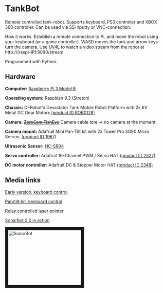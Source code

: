 # TankBot
Remote controlled tank-robot. Supports keyboard, PS3 controller and XBOX 360 controller. Can be used via SSH/putty or VNC-connection.

How it works: Establish a remote connection to Pi, and move the robot using your keyboard (or a game controller). WASD moves the tank and arrow keys turn the camera. Use [UV4L](https://www.linux-projects.org/uv4l/) to watch a video stream from the robot at http://[raspi-IP]:9090/stream

Programmed with Python.


## Hardware
**Computer:** [Raspberry Pi 3 Model B](https://www.raspberrypi.org/products/raspberry-pi-3-model-b/)

**Operating system:** Raspbian 9.3 (Stretch)

**Chassis:** DFRobot's Devastator Tank Mobile Robot Platform with 2x 6V Metal DC Gear Motors [(product ID ROB0128)](https://www.dfrobot.com/product-1477.html)

**Camera:** ~~[ZeroCam FishEye](https://thepihut.com/products/zerocam-fisheye-camera-for-raspberry-pi-zero)~~ Camera cable tore -> no camera at the moment

**Camera mount:** Adafruit Mini Pan-Tilt kit with 2x Tower Pro SG90 Micro Servos. [(product ID 1967)](https://www.adafruit.com/product/1967)

**Ultrasonic Sensor:** [HC-SR04](https://thepihut.com/products/ultrasonic-distance-sensor-hcsr04)

**Servo controller:** Adafruit 16-Channel PWM / Servo HAT [(product ID 2327)](https://www.adafruit.com/product/2327)

**DC motor controller:** Adafruit DC & Stepper Motor HAT [(product ID 2348)](https://www.adafruit.com/product/2348)

## Media links
[Early version, keyboard control](https://youtu.be/k5S5gY3hc3g)

[Pan/tilt-kit, keyboard control](https://www.youtube.com/watch?v=GreMILf87uk)

[Relay controlled laser pointer](https://www.youtube.com/watch?v=lVK4EL7_Mjs)

[SonarBot 2.0 in action](https://youtu.be/kYUl4-z5d7g)

<a href="http://www.youtube.com/watch?feature=player_embedded&v=kYUl4-z5d7g"
target="_blank"><img src="http://img.youtube.com/vi/kYUl4-z5d7g/0.jpg" 
alt="SonarBot" width="240" height="180" border="10" /></a>



